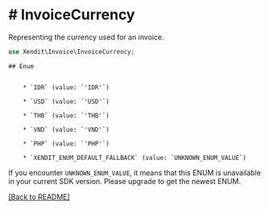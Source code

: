 # # InvoiceCurrency
Representing the currency used for an invoice.

```php
use Xendit\Invoice\InvoiceCurrency;
```


    ## Enum

    
        * `IDR` (value: `'IDR'`)
    
        * `USD` (value: `'USD'`)
    
        * `THB` (value: `'THB'`)
    
        * `VND` (value: `'VND'`)
    
        * `PHP` (value: `'PHP'`)
    
        * `XENDIT_ENUM_DEFAULT_FALLBACK` (value: `UNKNOWN_ENUM_VALUE`)

If you encounter `UNKNOWN_ENUM_VALUE`, it means that this ENUM is unavailable in your current SDK version. Please upgrade to get the newest ENUM.

[[Back to README]](../../README.md)
